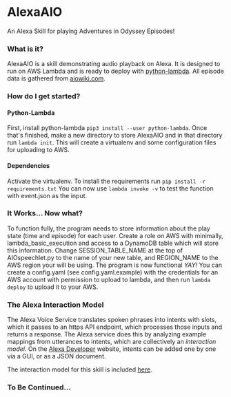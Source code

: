 # AlexaAIO
An Alexa Skill for playing Adventures in Odyssey Episodes!

### What is it?
AlexaAIO is a skill demonstrating audio playback on Alexa.  It is designed to run on AWS Lambda and is ready to deploy with [python-lambda](https://github.com/nficano/python-lambda).  All episode data is gathered from [aiowiki.com](http://www.aiowiki.com/wiki/Main_Page).

### How do I get started?
#### Python-Lambda
First, install python-lambda `pip3 install --user python-lambda`.  Once that's finished, make a new directory to store AlexaAIO and in that directory run `lambda init`.  This will create a virtualenv and some configuration files for uploading to AWS.
#### Dependencies
Activate the virtualenv.  To install the requirements run `pip install -r requirements.txt`  You can now use `lambda invoke -v` to test the function with event.json as the input.

### It Works... Now what?
To function fully, the program needs to store information about the play state (time and episode) for each user.  Create a role on AWS with minimally, lambda_basic_execution and access to a DynamoDB table which will store this information.  Change SESSION_TABLE_NAME at the top of AIOspeechlet.py to the name of your new table, and REGION_NAME to the AWS region your will be using.  The program is now functional *YAY!*  You can create a config.yaml (see config.yaml.example) with the credentials for an AWS account with permission to upload to lambda, and then run `lambda deploy` to upload it to your AWS.

### The Alexa Interaction Model
The Alexa Voice Service translates spoken phrases into intents with slots, which it passes to an https API endpoint, which processes those inputs and returns a response.  The Alexa service does this by analyzing example mappings from utterances to intents, which are collectively an *interaction model.*  On the [Alexa Developer](https://developer.amazon.com/alexa) website, intents can be added one by one via a GUI, or as a JSON document.

The interaction model for this skill is included [here](interaction_model.json).

### To Be Continued...


